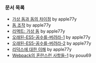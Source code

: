 ### 문서 목록

- [가상 돔과 돔의 차이점](https://github.com/FEDevelopers/tech.description/wiki/가상-돔과-돔의-차이점) by apple77y
- [돔 조작](https://github.com/FEDevelopers/tech.description/wiki/돔-조작) by apple77y
- [리액트: 가상 돔](https://github.com/FEDevelopers/tech.description/wiki/리액트:-가상-돔) by apple77y
- [오래된-ES5-꼼수를-버려라-1](https://github.com/FEDevelopers/tech.description/wiki/오래된-ES5-꼼수를-버려라-1) by apple77y
- [오래된-ES5-꼼수를-버려라-2](https://github.com/FEDevelopers/tech.description/wiki/오래된-ES5-꼼수를-버려라-2) by apple77y
- [리덕스에 대한 이해](https://github.com/FEDevelopers/tech.description/wiki/%EB%A6%AC%EB%8D%95%EC%8A%A4%EC%97%90-%EB%8C%80%ED%95%9C-%EC%9D%B4%ED%95%B4) by apple77y
- [Webpack의 혼란스런 사항들-1](https://github.com/FEDevelopers/tech.description/wiki/Webpack%EC%9D%98-%ED%98%BC%EB%9E%80%EC%8A%A4%EB%9F%B0-%EC%82%AC%ED%95%AD%EB%93%A4-1) by pouu69